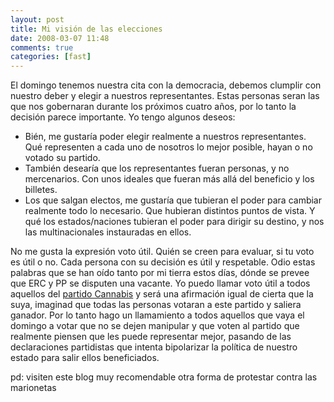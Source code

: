 ```yaml
---
layout: post
title: Mi visión de las elecciones
date: 2008-03-07 11:48
comments: true
categories: [fast]
---
```

El domingo tenemos nuestra cita con la democracia, debemos clumplir con nuestro deber y elegir a nuestros representantes. Estas  personas seran las que nos gobernaran durante los próximos cuatro años, por lo tanto la decisión parece importante. Yo tengo algunos deseos:

- Bién, me gustaría poder elegir realmente a nuestros representantes. Qué representen a cada uno de nosotros lo mejor posible, hayan o no votado su partido.
- También desearía que los representantes fueran personas, y no mercenarios. Con unos ideales que fueran más allá del beneficio y los billetes.
- Los que salgan electos, me gustaría que tubieran el poder para cambiar realmente todo lo necesario. Que hubieran distintos puntos de vista. Y qué los estados/naciones tubieran el poder para dirigir su destino, y nos las multinacionales instauradas en ellos.

No me gusta la expresión voto útil. Quién se creen para evaluar, si tu voto es útil o no. Cada persona con su decisión es útil y respetable. Odio estas palabras que se han oído tanto por mi tierra estos días, dónde se prevee que ERC y PP se disputen una vacante. Yo puedo llamar voto útil a todos aquellos del <a href="http://es.wikipedia.org/wiki/Partido_Cannabis" target="_blank">partido Cannabis</a> y será una afirmación igual de cierta que la suya, imaginad que todas las personas votaran a este partido y saliera ganador. Por lo tanto hago un llamamiento a todos aquellos que vaya el domingo a votar que no se dejen manipular y que voten al partido que realmente piensen que les puede representar mejor, pasando de las declaraciones partidistas que intenta bipolarizar la política de nuestro estado para salir ellos beneficiados.

pd: visiten este blog muy recomendable otra forma de protestar contra las marionetas

